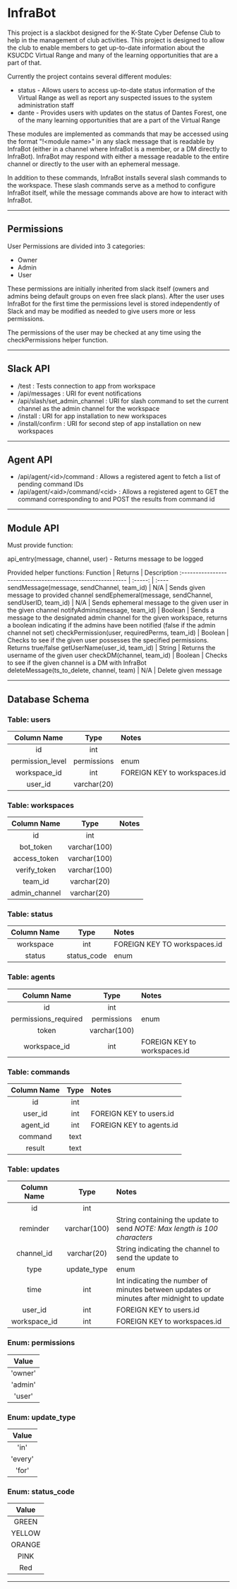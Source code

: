 # InfraBot

This project is a slackbot designed for the K-State Cyber Defense Club to help in the management of club activities. This project is designed to allow the club to enable members to get up-to-date information about the KSUCDC Virtual Range and many of the learning opportunities that are a part of that. 

Currently the project contains several different modules:
 - status - Allows users to access up-to-date status information of the Virtual Range as well as report any suspected issues to the system administration staff
 - dante - Provides users with updates on the status of Dantes Forest, one of the many learning opportunities that are a part of the Virtual Range

These modules are implemented as commands that may be accessed using the format "!\<module name\>" in any slack message that is readable by InfraBot (either in a channel where InfraBot is a member, or a DM directly to InfraBot). InfraBot may respond with either a message readable to the entire channel or directly to the user with an ephemeral message.

In addition to these commands, InfraBot installs several slash commands to the workspace. These slash commands serve as a method to configure InfraBot itself, while the message commands above are how to interact with InfraBot.

-----------------------------------------------------------------------
## Permissions
User Permissions are divided into 3 categories:
  - Owner
  - Admin
  - User

These permissions are initially inherited from slack itself (owners and admins being default groups on even free slack plans). After the user uses InfraBot for the first time the permissions level is stored independently of Slack and may be modified as needed to give users more or less permissions.

The permissions of the user may be checked at any time using the checkPermissions helper function.

-----------------------------------------------------------------------
## Slack API
- /test : Tests connection to app from workspace
- /api/messages : URI for event notifications
- /api/slash/set_admin_channel : URI for slash command to set the current channel as the admin channel for the workspace
- /install  : URI for app installation to new workspaces
- /install/confirm : URI for second step of app installation on new workspaces

-----------------------------------------------------------------------
## Agent API
- /api/agent/\<id\>/command : Allows a registered agent to fetch a list of pending command IDs
- /api/agent/\<aid\>/command/\<cid\> : Allows a registered agent to GET the command corresponding to <cid> and POST the results from command id <cid>

-----------------------------------------------------------------------
## Module API
Must provide function:
  
  api_entry(message, channel, user) - Returns message to be logged
  
Provided helper functions:
 Function                                                    | Returns | Description
 :---------------------------------------------------------- | :-----: | :----
 sendMessage(message, sendChannel, team_id)                  | N/A     | Sends given message to provided channel
 sendEphemeral(message, sendChannel, sendUserID, team_id)    | N/A     | Sends ephemeral message to the given user in the given channel
 notifyAdmins(message, team_id)                              | Boolean | Sends a message to the designated admin channel for the given workspace, returns a boolean indicating if the admins have been notified (false if the admin channel not set)
 checkPermission(user, requiredPerms, team_id)               | Boolean | Checks to see if the given user possesses the specified permissions. Returns true/false
 getUserName(user_id, team_id)                               | String  | Returns the username of the given user
 checkDM(channel, team_id)				     | Boolean | Checks to see if the given channel is a DM with InfraBot
 deleteMessage(ts_to_delete, channel, team)		     | N/A     | Delete given message

-----------------------------------------------------------------------
## Database Schema
### Table: users
 Column Name      | Type        | Notes   
 :--------------: | :---------: | :-------
 id               | int         |         
 permission_level | permissions | enum    
 workspace_id     | int         | FOREIGN KEY to workspaces.id 
 user_id          | varchar(20) |          
  
### Table: workspaces
 Column Name      | Type        | Notes   
 :--------------: | :---------: | :-------
 id               | int         |         
 bot_token        | varchar(100)|     
 access_token     | varchar(100)|  
 verify_token     | varchar(100)|
 team_id          | varchar(20) |
 admin_channel    | varchar(20) |

### Table: status
 Column Name          | Type        | Notes
 :------------------: | :---------: | :-------
 workspace            | int         | FOREIGN KEY TO workspaces.id
 status               | status_code | enum

### Table: agents
 Column Name          | Type        | Notes   
 :------------------: | :---------: | :-------
 id                   | int         |         
 permissions_required | permissions | enum    
 token                | varchar(100)|
 workspace_id         | int         | FOREIGN KEY to workspaces.id
 
### Table: commands
 Column Name      | Type        | Notes   
 :--------------: | :---------: | :-------
 id               | int         |         
 user_id          | int         | FOREIGN KEY to users.id    
 agent_id         | int         | FOREIGN KEY to agents.id 
 command          | text        |
 result           | text        |
 
 ### Table: updates
 | Column Name    | Type        | Notes
 | :------------: | :---------: | :--------
 | id             | int         |
 | reminder       | varchar(100)| String containing the update to send *NOTE: Max length is 100 characters*
 | channel_id     | varchar(20) | String indicating the channel to send the update to
 | type           | update_type | enum
 | time           | int         | Int indicating the number of minutes between updates or minutes after midnight to update
 | user_id        | int         | FOREIGN KEY to users.id
 | workspace_id   | int         | FOREIGN KEY to workspaces.id
 
 ### Enum: permissions
  |  Value  |
  | :-----: |
  | 'owner' |
  | 'admin' |
  | 'user'  |
  
  ### Enum: update_type
  |  Value  |
  | :-----: |
  |   'in'  |
  | 'every' |
  |  'for'  |

  ### Enum: status_code
  | Value  |
  | :----: |
  | GREEN  |
  | YELLOW |
  | ORANGE |
  |  PINK  |
  |  Red   |

  -----------------------------------------------------------------------------------
